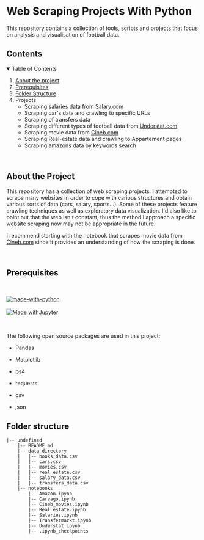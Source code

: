 #  Web Scraping Projects With Python

This repository contains a collection of tools, scripts and projects that focus on analysis and visualisation of football data.

##  Contents
<details open="open">
<summary>Table of Contents</summary>
<ol>

<li><a href="#about-the-project"> About the project</a></li>
<li><a href="#prerequisites">  Prerequisites</a></li>
<li><a href="#folder-structure">  Folder Structure</a></li>
<li> Projects
<ul>
<li>Scraping salaries data from <a href='https://www.salary.com/'>Salary.com</a></li>
<li>Scraping car's data and crawling to specific URLs</li>
<li>Scraping of transfers data</li>
<li>Scraping different types of football data from <a href='https://understat.com/'>Understat.com</a></li>
<li>Scraping movie data from <a href=''>Cineb.com</a></li>
<li>Scraping Real-estate data and crawling to Appartement pages</li>
<li>Scraping amazons data by keywords search</li>
</ul>
</ol>
</details>

<br>


## About the Project
This repository has a collection of web scraping projects. I attempted to scrape many websites in order to cope with various structures and obtain various sorts of data (cars, salary, sports...). Some of these projects feature crawling techniques as well as exploratory data visualization. I'd also like to point out that the web isn't constant, thus the method I approach a specific website scraping now may not be appropriate in the future.

I recommend starting with the notebook that scrapes movie data from <a href=''>Cineb.com</a> since it provides an understanding of how the scraping is done.

<br>

## Prerequisites
<br>

[![made-with-python](https://img.shields.io/badge/Made%20with-Python-1f425f.svg)](https://www.python.org/) <br><br>
[![Made withJupyter](https://img.shields.io/badge/Made%20with-Jupyter-orange?style=for-the-badge&logo=Jupyter)](https://jupyter.org/try) 

<br>


The following open source packages are used in this project:

* Pandas

* Matplotlib
* bs4
* requests
* csv
* json



## Folder structure

    |-- undefined
        |-- README.md
        |-- data-directory
        |   |-- books_data.csv
        |   |-- cars.csv
        |   |-- movies.csv
        |   |-- real_estate.csv
        |   |-- salary_data.csv
        |   |-- transfers_data.csv
        |-- notebooks
            |-- Amazon.ipynb
            |-- Carvago.ipynb
            |-- Cineb_movies.ipynb
            |-- Real estate.ipynb
            |-- Salaries.ipynb
            |-- Transfermarkt.ipynb
            |-- Understat.ipynb
            |-- .ipynb_checkpoints




</details>
